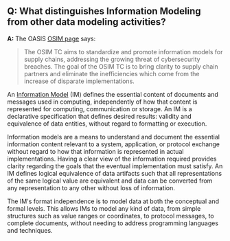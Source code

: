 ## **Q: What distinguishes Information Modeling from other data modeling activities?**
**A:**
The OASIS [OSIM page](https://www.oasis-open.org/tc-osim/) says:

> The OSIM TC aims to standardize and promote information models for supply chains,
> addressing the growing threat of cybersecurity breaches.
> The goal of the OSIM TC is to bring clarity to supply chain partners and eliminate
> the inefficiencies which come from the increase of disparate implementations.

An [Information Model](info-model.md) (IM) defines the essential content of documents and messages
used in computing, independently of how that content is represented for computing, communication or storage.
An IM is a declarative specification that defines desired results: validity and equivalence of data
entities, without regard to formatting or execution.


Information models are a means to understand and document the essential information content 
relevant to a system, application, or protocol exchange 
without regard to how that information is represented in actual implementations. 
Having a clear view of the information required provides clarity 
regarding the goals that the eventual implementation must satisfy.
An IM defines logical equivalence of data artifacts such that all representations of the same logical value are
equivalent and data can be converted from any representation to any other without loss of information.

The IM's format independence is to model data at both the conceptual and formal levels. 
This allows IMs to model any kind of data, from simple structures such as value ranges or coordinates, 
to protocol messages, to complete documents, without needing to address programming languages and techniques. 

